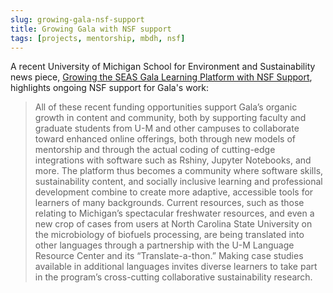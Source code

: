 ```yaml
---
slug: growing-gala-nsf-support
title: Growing Gala with NSF support
tags: [projects, mentorship, mbdh, nsf]
---
```


A recent University of Michigan School for Environment and Sustainability news piece, [Growing the SEAS Gala Learning Platform with NSF Support](https://seas.umich.edu/news/growing-seas-gala-learning-platform-nsf-support), highlights ongoing NSF support for Gala's work:

> All of these recent funding opportunities support Gala’s organic growth in content and community, both by supporting faculty and graduate students from U-M and other campuses to collaborate toward enhanced online offerings, both through new models of mentorship and through the actual coding of cutting-edge integrations with software such as Rshiny, Jupyter Notebooks, and more. The platform thus becomes a community where software skills, sustainability content, and socially inclusive learning and professional development combine to create more adaptive, accessible tools for learners of many backgrounds. Current resources, such as those relating to Michigan’s spectacular freshwater resources, and even a new crop of cases from users at North Carolina State University on the microbiology of biofuels processing, are being translated into other languages through a partnership with the U-M Language Resource Center and its “Translate-a-thon.” Making case studies available in additional languages invites diverse learners to take part in the program’s cross-cutting collaborative sustainability research.
